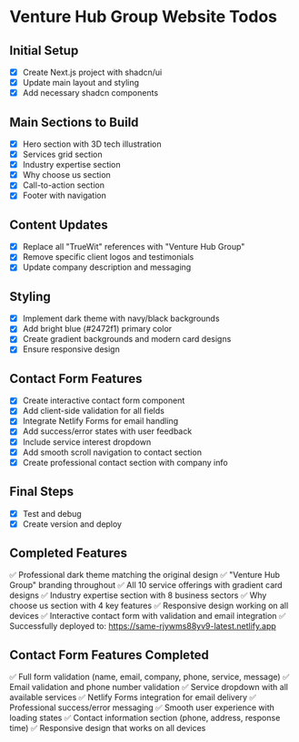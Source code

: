 # Venture Hub Group Website Todos

## Initial Setup
- [x] Create Next.js project with shadcn/ui
- [x] Update main layout and styling
- [x] Add necessary shadcn components

## Main Sections to Build
- [x] Hero section with 3D tech illustration
- [x] Services grid section
- [x] Industry expertise section
- [x] Why choose us section
- [x] Call-to-action section
- [x] Footer with navigation

## Content Updates
- [x] Replace all "TrueWit" references with "Venture Hub Group"
- [x] Remove specific client logos and testimonials
- [x] Update company description and messaging

## Styling
- [x] Implement dark theme with navy/black backgrounds
- [x] Add bright blue (#2472f1) primary color
- [x] Create gradient backgrounds and modern card designs
- [x] Ensure responsive design

## Contact Form Features
- [x] Create interactive contact form component
- [x] Add client-side validation for all fields
- [x] Integrate Netlify Forms for email handling
- [x] Add success/error states with user feedback
- [x] Include service interest dropdown
- [x] Add smooth scroll navigation to contact section
- [x] Create professional contact section with company info

## Final Steps
- [x] Test and debug
- [x] Create version and deploy

## Completed Features
✅ Professional dark theme matching the original design
✅ "Venture Hub Group" branding throughout
✅ All 10 service offerings with gradient card designs
✅ Industry expertise section with 8 business sectors
✅ Why choose us section with 4 key features
✅ Responsive design working on all devices
✅ Interactive contact form with validation and email integration
✅ Successfully deployed to: https://same-rjywms88yv9-latest.netlify.app

## Contact Form Features Completed
✅ Full form validation (name, email, company, phone, service, message)
✅ Email validation and phone number validation
✅ Service dropdown with all available services
✅ Netlify Forms integration for email delivery
✅ Professional success/error messaging
✅ Smooth user experience with loading states
✅ Contact information section (phone, address, response time)
✅ Responsive design that works on all devices
